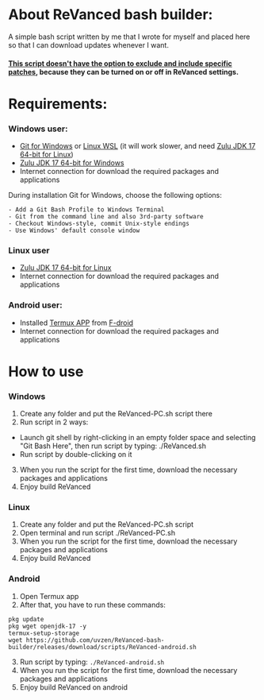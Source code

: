 # About ReVanced bash builder:

A simple bash script written by me that I wrote for myself and placed here so that I can download updates whenever I want. 

#### <ins>This script doesn't have the option to exclude and include specific patches</ins>, because they can be turned on or off in ReVanced settings.

# Requirements:

### Windows user:
- [Git for Windows](https://gitforwindows.org/) or [Linux WSL](https://docs.microsoft.com/en-us/windows/wsl/about) (it will work slower, and need [Zulu JDK 17 64-bit for Linux](https://cdn.azul.com/zulu/bin/zulu17.36.13-ca-jdk17.0.4-linux_amd64.deb))
- [Zulu JDK 17 64-bit for Windows](https://cdn.azul.com/zulu/bin/zulu17.36.13-ca-jdk17.0.4-win_x64.msi)
- Internet connection for download the required packages and applications

During installation Git for Windows, choose the following options:
```
- Add a Git Bash Profile to Windows Terminal
- Git from the command line and also 3rd-party software
- Checkout Windows-style, commit Unix-style endings
- Use Windows' default console window
```
### Linux user
- [Zulu JDK 17 64-bit for Linux](https://cdn.azul.com/zulu/bin/zulu17.36.13-ca-jdk17.0.4-linux_amd64.deb)
- Internet connection for download the required packages and applications

### Android user:
- Installed [Termux APP](https://f-droid.org/en/packages/com.termux/) from [F-droid](https://f-droid.org/en/)
- Internet connection for download the required packages and applications

# How to use


### Windows
1. Create any folder and put the ReVanced-PC.sh script there
2. Run script in 2 ways:
- Launch git shell by right-clicking in an empty folder space and selecting "Git Bash Here", then run script by typing: ./ReVanced.sh
- Run script by double-clicking on it
3. When you run the script for the first time, download the necessary packages and applications
4. Enjoy build ReVanced

### Linux
1. Create any folder and put the ReVanced-PC.sh script 
2. Open terminal and run script ./ReVanced-PC.sh
3. When you run the script for the first time, download the necessary packages and applications
4. Enjoy build ReVanced

### Android
1. Open Termux app
2. After that, you have to run these commands:
```
pkg update
pkg wget openjdk-17 -y
termux-setup-storage
wget https://github.com/uvzen/ReVanced-bash-builder/releases/download/scripts/ReVanced-android.sh
```
3. Run script by typing: 
```./ReVanced-android.sh```
4. When you run the script for the first time, download the necessary packages and applications
5. Enjoy build ReVanced on android
